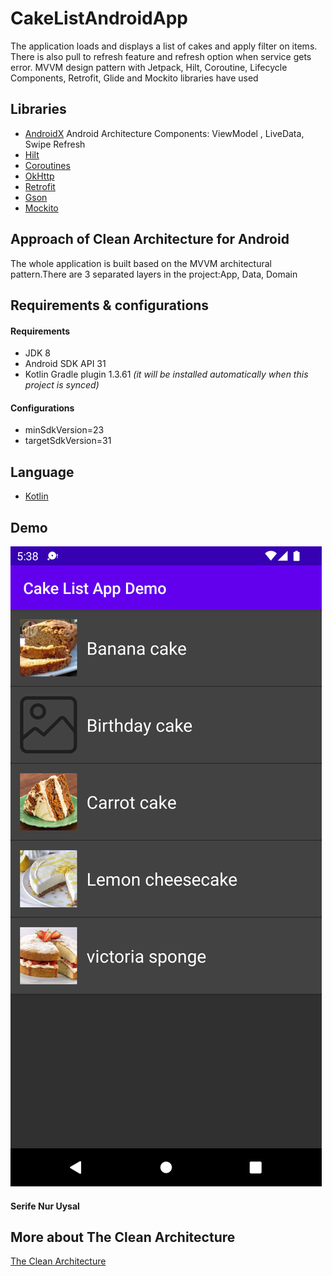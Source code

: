 # CakeListAndroidApp
The application loads and displays a list of cakes and apply filter on items. There is also pull to refresh feature and refresh option when service gets error.
MVVM design pattern with Jetpack, Hilt, Coroutine, Lifecycle Components, Retrofit, Glide and Mockito libraries have used 


## Libraries
*   [AndroidX](https://developer.android.com/jetpack/androidx)  Android Architecture Components:
    ViewModel ,
    LiveData,
    Swipe Refresh
*   [Hilt](https://github.com/googlecodelabs/android-hilt)
*   [Coroutines](https://github.com/Kotlin/kotlinx.coroutines)
*   [OkHttp](http://square.github.io/okhttp/)
*   [Retrofit](http://square.github.io/retrofit/)
*   [Gson](https://github.com/google/gson)
*   [Mockito](https://github.com/mockito/mockito)

## Approach of Clean Architecture for Android
The whole application is built based on the MVVM architectural pattern.There are 3 separated  layers in the project:App, Data, Domain

## Requirements &amp; configurations
#### Requirements
- JDK 8
- Android SDK API 31
- Kotlin Gradle plugin 1.3.61 *(it will be installed automatically when this project is synced)*

#### Configurations
- minSdkVersion=23
- targetSdkVersion=31

## Language
*   [Kotlin](https://kotlinlang.org/)

## Demo
![Currency Converter Demo](demo/ss.png)


#### Serife Nur Uysal


## More about The Clean Architecture

[The Clean Architecture](https://8thlight.com/blog/uncle-bob/2012/08/13/the-clean-architecture.html)
